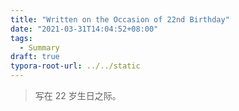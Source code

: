 ```yaml
---
title: "Written on the Occasion of 22nd Birthday"
date: "2021-03-31T14:04:52+08:00"
tags:
  - Summary
draft: true
typora-root-url: ../../static
---
```


> 写在 22 岁生日之际。

